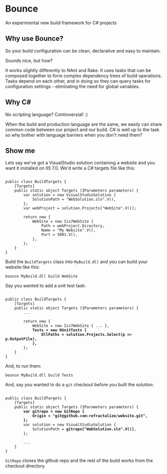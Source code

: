 # Bounce
An experimental new build framework for C# projects

## Why use Bounce?

So your build configuration can be clean, declarative and easy to maintain.

Sounds nice, but how?

It works slightly differently to NAnt and Rake. It uses tasks that can be composed together to form
complex dependency trees of build operations. Tasks depend on each other, and in doing so they can query
tasks for configuration settings - eliminating the need for global variables.

## Why C# 

No scripting language? Controversial! :)

When the build and production language are the same, we easily can share common code between our project and our build.
C# is well up to the task so why bother with language barriers when you don't need them?

## Show me

Lets say we've got a VisualStudio solution containing a website and you want it installed on IIS 7.0. We'd write
a C# targets file like this:

<pre><code>
public class BuildTargets {
    [Targets]
    public static object Targets (IParameters parameters) {
        var solution = new VisualStudioSolution {
			SolutionPath = "WebSolution.sln".V(),
		};
        var webProject = solution.Projects["WebSite".V()];

        return new {
            WebSite = new Iis7WebSite {
				Path = webProject.Directory,
				Name = "My Website".V(),
				Port = 5001.V(),
			},
        };
    }
}</code></pre>

Build the `BuildTargets` class into `MyBuild.dll` and you can build your website like this:

    bounce MyBuild.dll build WebSite

Say you wanted to add a unit test task:

<pre><code>
public class BuildTargets {
    [Targets]
    public static object Targets (IParameters parameters) {
		...

        return new {
            WebSite = new Iis7WebSite { ... },
			<b>Tests = new NUnitTests {
                DllPaths = solution.Projects.Select(p => p.OutputFile),
			},</b>
        };
    }
}</code></pre>

And, to run them:

	bounce MyBuild.dll build Tests

And, say you wanted to do a `git` checkout before you built the solution:

<pre><code>
public class BuildTargets {
    [Targets]
    public static object Targets (IParameters parameters) {
		<b>var gitrepo = new GitRepo {
			Origin = "git@github.com:refractalize/website.git",
		};</b>
        var solution = new VisualStudioSolution {
			SolutionPath = <b>gitrepo["WebSolution.sln".V()]</b>,
		};
		
		...
	}
}</code></pre>

`GitRepo` clones the github repo and the rest of the build works from the checkout directory.
